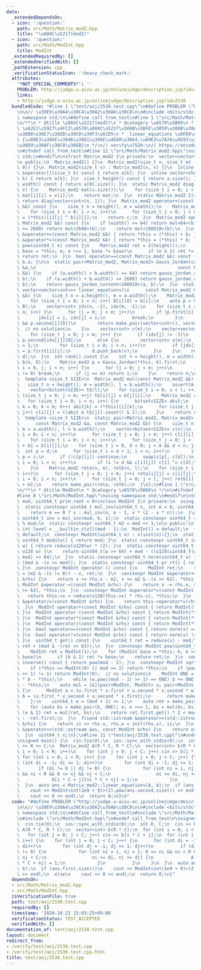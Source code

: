 ```yaml
---
data:
  _extendedDependsOn:
  - icon: ':question:'
    path: src/Math/Matrix_mod2.hpp
    title: "\u884C\u5217(mod2)"
  - icon: ':question:'
    path: src/Math/ModInt.hpp
    title: ModInt
  _extendedRequiredBy: []
  _extendedVerifiedWith: []
  _pathExtension: cpp
  _verificationStatusIcon: ':heavy_check_mark:'
  attributes:
    '*NOT_SPECIAL_COMMENTS*': ''
    PROBLEM: http://judge.u-aizu.ac.jp/onlinejudge/description.jsp?id=2530
    links:
    - http://judge.u-aizu.ac.jp/onlinejudge/description.jsp?id=2530
  bundledCode: "#line 1 \"test/aoj/2530.test.cpp\"\n#define PROBLEM \"http://judge.u-aizu.ac.jp/onlinejudge/description.jsp?id=2530\"\
    \n\n// \u30E9\u30A4\u30C4\u30A2\u30A6\u30C8\n\n#include <bits/stdc++.h>\nusing\
    \ namespace std;\n\n#define call_from_test\n#line 1 \"src/Math/Matrix_mod2.hpp\"\
    \n/**\n * @title \u884C\u5217(mod2)\n * @category \u6570\u5B66\n *  Gauss_Jordan(A,B)\
    \ \u62E1\u5927\u4FC2\u6570\u884C\u5217\u306B\u5BFE\u3059\u308B\u30AC\u30A6\u30B9\
    \u30B8\u30E7\u30EB\u30C0\u30F3\u6CD5\n *  linear_equations \u8FD4\u308A\u5024\
    \ {\u89E3\u306E\u3046\u3061\u306E\u4E00\u3064,\u89E3\u7A7A\u9593\u306E\u57FA\u5E95\
    \u30D9\u30AF\u30C8\u30EB}\n */\n// verify\u7528:\n// https://atcoder.jp/contests/bitflyer2018-final-open/tasks/bitflyer2018_final_d\n\
    \n#ifndef call_from_test\n#line 12 \"src/Math/Matrix_mod2.hpp\"\nusing namespace\
    \ std;\n#endif\n\nstruct Matrix_mod2 {\n private:\n  vector<vector<short>> a;\n\
    \n public:\n  Matrix_mod2() {}\n  Matrix_mod2(size_t n, size_t m) : a(n, vector<short>(m,\
    \ 0)) {}\n  Matrix_mod2(size_t n) : Matrix_mod2(n, n) {}\n  inline const vector<short>\
    \ &operator[](size_t k) const { return a[k]; }\n  inline vector<short> &operator[](size_t\
    \ k) { return a[k]; }\n  size_t height() const { return a.size(); }\n  size_t\
    \ width() const { return a[0].size(); }\n  static Matrix_mod2 diag(vector<int>\
    \ v) {\n    Matrix_mod2 mat(v.size());\n    for (size_t i = 0; i < v.size(); i++)\
    \ mat[i][i] = v[i];\n    return mat;\n  }\n  static Matrix_mod2 I(size_t n) {\
    \ return diag(vector<int>(n, 1)); }\n  Matrix_mod2 operator+(const Matrix_mod2\
    \ &b) const {\n    size_t n = height(), m = width();\n    Matrix_mod2 c(n, m);\n\
    \    for (size_t i = 0; i < n; i++)\n      for (size_t j = 0; j < m; j++) c[i][j]\
    \ = (*this)[i][j] ^ b[i][j];\n    return c;\n  }\n  Matrix_mod2 operator*(const\
    \ Matrix_mod2 &b) const {\n    if (width() <= 64) return mul<64>(b);\n    if (width()\
    \ <= 2600) return mul<2600>(b);\n    return mul<100010>(b);\n  }\n  Matrix_mod2\
    \ &operator+=(const Matrix_mod2 &b) { return *this = (*this) + b; }\n  Matrix_mod2\
    \ &operator*=(const Matrix_mod2 &b) { return *this = (*this) * b; }\n  Matrix_mod2\
    \ pow(uint64_t e) const {\n    Matrix_mod2 ret = I(height());\n    for (Matrix_mod2\
    \ base = *this; e; e >>= 1, base *= base)\n      if (e & 1) ret *= base;\n   \
    \ return ret;\n  }\n  bool operator==(const Matrix_mod2 &b) const { return a ==\
    \ b.a; }\n\n  static pair<Matrix_mod2, Matrix_mod2> Gauss_Jordan(const Matrix_mod2\
    \ &a,\n                                                     const Matrix_mod2\
    \ &b) {\n    if (a.width() + b.width() <= 64) return gauss_jordan_content<64>(a,\
    \ b);\n    if (a.width() + b.width() <= 2600) return gauss_jordan_content<2600>(a,\
    \ b);\n    return gauss_jordan_content<100010>(a, b);\n  }\n  static pair<vector<int>,\
    \ vector<vector<int>>> linear_equations(\n      const Matrix_mod2 &a, const vector<int>\
    \ &b) {\n    size_t n = a.height(), m = a.width();\n    Matrix_mod2 B(n, 1);\n\
    \    for (size_t i = 0; i < n; i++) B[i][0] = b[i];\n    auto p = Gauss_Jordan(a,\
    \ B);\n    vector<int> jdx(n, -1), idx(m, -1);\n    for (size_t i = 0, j; i <\
    \ n; i++) {\n      for (j = 0; j < m; j++)\n        if (p.first[i][j]) {\n   \
    \       jdx[i] = j, idx[j] = i;\n          break;\n        }\n      if (j == m\
    \ && p.second[i][0])\n        return make_pair(vector<int>(), vector<vector<int>>());\
    \  // no solutions\n    }\n    vector<int> c(m);\n    vector<vector<int>> d;\n\
    \    for (size_t j = 0; j < m; j++) {\n      if (idx[j] != -1)\n        c[j] =\
    \ p.second[idx[j]][0];\n      else {\n        vector<int> v(m);\n        v[j]\
    \ = 1;\n        for (size_t i = 0; i < n; i++)\n          if (jdx[i] != -1) v[jdx[i]]\
    \ = p.first[i][j];\n        d.push_back(v);\n      }\n    }\n    return make_pair(c,\
    \ d);\n  }\n  int rank() const {\n    int n = height(), m = width();\n    Matrix_mod2\
    \ b(n, 0);\n    Matrix_mod2 p = Gauss_Jordan(*this, b).first;\n    for (size_t\
    \ i = 0, j; i < n; i++) {\n      for (j = 0; j < m; j++)\n        if (p[i][j]\
    \ != 0) break;\n      if (j == m) return i;\n    }\n    return n;\n  }\n\n private:\n\
    \  template <size_t SIZE>\n  Matrix_mod2 mul(const Matrix_mod2 &b) const {\n \
    \   size_t n = height(), m = width(), l = b.width();\n    assert(m == b.height());\n\
    \    vector<bitset<SIZE>> tb(l);\n    for (size_t i = 0; i < l; ++i)\n      for\
    \ (size_t j = 0; j < m; ++j) tb[i][j] = b[j][i];\n    Matrix_mod2 c(n, l);\n \
    \   for (size_t i = 0; i < n; i++) {\n      bitset<SIZE> abit;\n      for (size_t\
    \ k = 0; k < m; k++) abit[k] = (*this)[i][k];\n      for (size_t j = 0; j < l;\
    \ j++) c[i][j] = ((abit & tb[j]).count() & 1);\n    }\n    return c;\n  }\n\n\
    \  template <size_t SIZE>\n  static pair<Matrix_mod2, Matrix_mod2> gauss_jordan_content(\n\
    \      const Matrix_mod2 &a, const Matrix_mod2 &b) {\n    size_t n = a.height(),\
    \ m = a.width(), l = b.width();\n    vector<bitset<SIZE>> c(n);\n    for (size_t\
    \ i = 0; i < n; i++)\n      for (size_t j = 0; j < m; j++) c[i][j] = a[i][j];\n\
    \    for (size_t i = 0; i < n; i++)\n      for (size_t j = 0; j < l; j++) c[i][j\
    \ + m] = b[i][j];\n    for (size_t j = 0, d = 0; j < m && d < n; j++) {\n    \
    \  int p = d;\n      for (size_t i = d + 1; i < n; i++)\n        if (c[i][j])\
    \ p = i;\n      if (!c[p][j]) continue;\n      swap(c[p], c[d]);\n      for (size_t\
    \ i = 0; i < n; i++)\n        if (i != d && c[i][j]) c[i] ^= c[d];\n      d++;\n\
    \    }\n    Matrix_mod2 reta(n, m), retb(n, l);\n    for (size_t i = 0; i < n;\
    \ i++)\n      for (size_t j = 0; j < m; j++) reta[i][j] = c[i][j];\n    for (size_t\
    \ i = 0; i < n; i++)\n      for (size_t j = 0; j < l; j++) retb[i][j] = c[i][j\
    \ + m];\n    return make_pair(reta, retb);\n  }\n};\n#line 1 \"src/Math/ModInt.hpp\"\
    \n/**\n * @title ModInt\n * @category \u6570\u5B66\n */\n\n#ifndef call_from_test\n\
    #line 8 \"src/Math/ModInt.hpp\"\nusing namespace std;\n#endif\n\ntemplate <uint64_t\
    \ mod, uint64_t prim_root = 0>\nclass ModInt {\n private:\n  using u128 = __uint128_t;\n\
    \  static constexpr uint64_t mul_inv(uint64_t n, int e = 6, uint64_t x = 1) {\n\
    \    return e == 0 ? x : mul_inv(n, e - 1, x * (2 - x * n));\n  }\n  static constexpr\
    \ uint64_t inv = mul_inv(mod, 6, 1);\n  static constexpr uint64_t r2 = -u128(mod)\
    \ % mod;\n  static constexpr uint64_t m2 = mod << 1;\n\n public:\n  static constexpr\
    \ int level = __builtin_ctzll(mod - 1);\n  ModInt() = default;\n  ~ModInt() =\
    \ default;\n  constexpr ModInt(uint64_t n) : x(init(n)){};\n  static constexpr\
    \ uint64_t modulo() { return mod; }\n  static constexpr uint64_t init(uint64_t\
    \ w) { return reduce(u128(w) * r2); }\n  static constexpr uint64_t reduce(const\
    \ u128 w) {\n    return uint64_t(w >> 64) + mod - ((u128(uint64_t(w) * inv) *\
    \ mod) >> 64);\n  }\n  static constexpr uint64_t norm(uint64_t x) { return x -\
    \ (mod & -(x >= mod)); }\n  static constexpr uint64_t pr_rt() { return prim_root;\
    \ }\n  constexpr ModInt operator-() const {\n    ModInt ret;\n    return ret.x\
    \ = (m2 & -(x != 0)) - x, ret;\n  }\n  constexpr ModInt &operator+=(const ModInt\
    \ &rhs) {\n    return x += rhs.x - m2, x += m2 & -(x >> 63), *this;\n  }\n  constexpr\
    \ ModInt &operator-=(const ModInt &rhs) {\n    return x -= rhs.x, x += m2 & -(x\
    \ >> 63), *this;\n  }\n  constexpr ModInt &operator*=(const ModInt &rhs) {\n \
    \   return this->x = reduce(u128(this->x) * rhs.x), *this;\n  }\n  constexpr ModInt\
    \ &operator/=(const ModInt &rhs) {\n    return this->operator*=(rhs.inverse());\n\
    \  }\n  ModInt operator+(const ModInt &rhs) const { return ModInt(*this) += rhs;\
    \ }\n  ModInt operator-(const ModInt &rhs) const { return ModInt(*this) -= rhs;\
    \ }\n  ModInt operator*(const ModInt &rhs) const { return ModInt(*this) *= rhs;\
    \ }\n  ModInt operator/(const ModInt &rhs) const { return ModInt(*this) /= rhs;\
    \ }\n  bool operator==(const ModInt &rhs) const { return norm(x) == norm(rhs.x);\
    \ }\n  bool operator!=(const ModInt &rhs) const { return norm(x) != norm(rhs.x);\
    \ }\n  uint64_t get() const {\n    uint64_t ret = reduce(x) - mod;\n    return\
    \ ret + (mod & -(ret >> 63));\n  }\n  constexpr ModInt pow(uint64_t k) const {\n\
    \    ModInt ret = ModInt(1);\n    for (ModInt base = *this; k; k >>= 1, base *=\
    \ base)\n      if (k & 1) ret *= base;\n    return ret;\n  }\n  constexpr ModInt\
    \ inverse() const { return pow(mod - 2); }\n  constexpr ModInt sqrt() const {\n\
    \    if (*this == ModInt(0) || mod == 2) return *this;\n    if (pow((mod - 1)\
    \ >> 1) != 1) return ModInt(0);  // no solutions\n    ModInt ONE = 1, b(2), w(b\
    \ * b - *this);\n    while (w.pow((mod - 1) >> 1) == ONE) b += ONE, w = b * b\
    \ - *this;\n    auto mul = [&](pair<ModInt, ModInt> u, pair<ModInt, ModInt> v)\
    \ {\n      ModInt a = (u.first * v.first + u.second * v.second * w);\n      ModInt\
    \ b = (u.first * v.second + u.second * v.first);\n      return make_pair(a, b);\n\
    \    };\n    uint64_t e = (mod + 1) >> 1;\n    auto ret = make_pair(ONE, ModInt(0));\n\
    \    for (auto bs = make_pair(b, ONE); e; e >>= 1, bs = mul(bs, bs))\n      if\
    \ (e & 1) ret = mul(ret, bs);\n    return ret.first.get() * 2 < mod ? ret.first\
    \ : -ret.first;\n  }\n  friend std::istream &operator>>(std::istream &is, ModInt\
    \ &rhs) {\n    return is >> rhs.x, rhs.x = init(rhs.x), is;\n  }\n  friend std::ostream\
    \ &operator<<(std::ostream &os, const ModInt &rhs) {\n    return os << rhs.get();\n\
    \  }\n  uint64_t x;\n};\n#line 11 \"test/aoj/2530.test.cpp\"\n#undef call_from_test\n\
    \nsigned main() {\n  cin.tie(0);\n  ios::sync_with_stdio(0);\n  int R, C;\n  cin\
    \ >> R >> C;\n  Matrix_mod2 A(R * C, R * C);\n  vector<int> b(R * C);\n  for (int\
    \ i = 0; i < R; i++)\n    for (int j = 0; j < C; j++) cin >> b[i * C + j];\n \
    \ for (int i = 0; i < R; i++) {\n    for (int j = 0; j < C; j++) {\n      for\
    \ (int di = -1; di <= 1; di++)\n        for (int dj = -1; dj <= 1; dj++)\n   \
    \       if (di != 0 || dj != 0) {\n            for (int ni = i, nj = j; 0 <= ni\
    \ && ni < R && 0 <= nj && nj < C;\n                 ni += di, nj += dj) {\n  \
    \            A[i * C + j][ni * C + nj] = 1;\n            }\n          }\n    }\n\
    \  }\n  auto ans = Matrix_mod2::linear_equations(A, b);\n  if (ans.first.size())\n\
    \    cout << ModInt<int(1e9 + 9)>(2).pow(ans.second.size()) << endl;\n  else\n\
    \    cout << 0 << endl;\n  return 0;\n}\n"
  code: "#define PROBLEM \"http://judge.u-aizu.ac.jp/onlinejudge/description.jsp?id=2530\"\
    \n\n// \u30E9\u30A4\u30C4\u30A2\u30A6\u30C8\n\n#include <bits/stdc++.h>\nusing\
    \ namespace std;\n\n#define call_from_test\n#include \"src/Math/Matrix_mod2.hpp\"\
    \n#include \"src/Math/ModInt.hpp\"\n#undef call_from_test\n\nsigned main() {\n\
    \  cin.tie(0);\n  ios::sync_with_stdio(0);\n  int R, C;\n  cin >> R >> C;\n  Matrix_mod2\
    \ A(R * C, R * C);\n  vector<int> b(R * C);\n  for (int i = 0; i < R; i++)\n \
    \   for (int j = 0; j < C; j++) cin >> b[i * C + j];\n  for (int i = 0; i < R;\
    \ i++) {\n    for (int j = 0; j < C; j++) {\n      for (int di = -1; di <= 1;\
    \ di++)\n        for (int dj = -1; dj <= 1; dj++)\n          if (di != 0 || dj\
    \ != 0) {\n            for (int ni = i, nj = j; 0 <= ni && ni < R && 0 <= nj &&\
    \ nj < C;\n                 ni += di, nj += dj) {\n              A[i * C + j][ni\
    \ * C + nj] = 1;\n            }\n          }\n    }\n  }\n  auto ans = Matrix_mod2::linear_equations(A,\
    \ b);\n  if (ans.first.size())\n    cout << ModInt<int(1e9 + 9)>(2).pow(ans.second.size())\
    \ << endl;\n  else\n    cout << 0 << endl;\n  return 0;\n}"
  dependsOn:
  - src/Math/Matrix_mod2.hpp
  - src/Math/ModInt.hpp
  isVerificationFile: true
  path: test/aoj/2530.test.cpp
  requiredBy: []
  timestamp: '2020-10-21 15:03:25+09:00'
  verificationStatus: TEST_ACCEPTED
  verifiedWith: []
documentation_of: test/aoj/2530.test.cpp
layout: document
redirect_from:
- /verify/test/aoj/2530.test.cpp
- /verify/test/aoj/2530.test.cpp.html
title: test/aoj/2530.test.cpp
---
```

